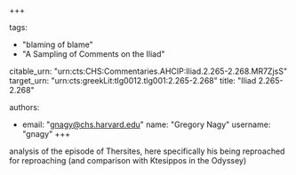 +++

tags:
- "blaming of blame"
- "A Sampling of Comments on the Iliad"

citable_urn: "urn:cts:CHS:Commentaries.AHCIP:Iliad.2.265-2.268.MR7ZjsS"
target_urn: "urn:cts:greekLit:tlg0012.tlg001:2.265-2.268"
title: "Iliad 2.265-2.268"

authors:
- email: "gnagy@chs.harvard.edu"
  name: "Gregory Nagy"
  username: "gnagy"
+++

<p>analysis of the episode of Thersites, here specifically his being reproached for reproaching (and comparison with Ktesippos in the Odyssey)</p>